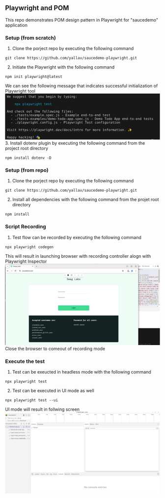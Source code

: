 ## Playwright and POM
This repo demonstrates POM design pattern in Playwright for "saucedemo" application

### Setup (from scratch)
1. Clone the porject repo by executing the following command
```
git clone https://github.com/yallav/saucedemo-playwright.git
```
2. Initiate the Playwright with the following command
```
npm init playwright@latest
```
We can see the following message that indicates successful initialization of Playwright tool
![alt text](/documentation/image-1.png)
3. Install dotenv plugin by executing the following command from the project root directory
```
npm install dotenv -D
```

### Setup (from repo)
1. Clone the porject repo by executing the following command
```
git clone https://github.com/yallav/saucedemo-playwright.git
```
2. Install all dependencies with the following command from the projet root directory
```
npm install
```

### Script Recording
1. Test flow can be recorded by executing the following command
```
npx playwright codegen
```
This will result in launching browser with recording controller alogn with Playwright Inspector
![alt text](/documentation/image-2.png)
Close the browser to comeout of recording mode

### Execute the test
1. Test can be exeucted in headless mode with the following command
```
npx playwright test
```
2. Test can be executed in UI mode as well
```
npx playwright test --ui
```
UI mode will result in follwing screen
![alt text](/documentation/image-3.png)
